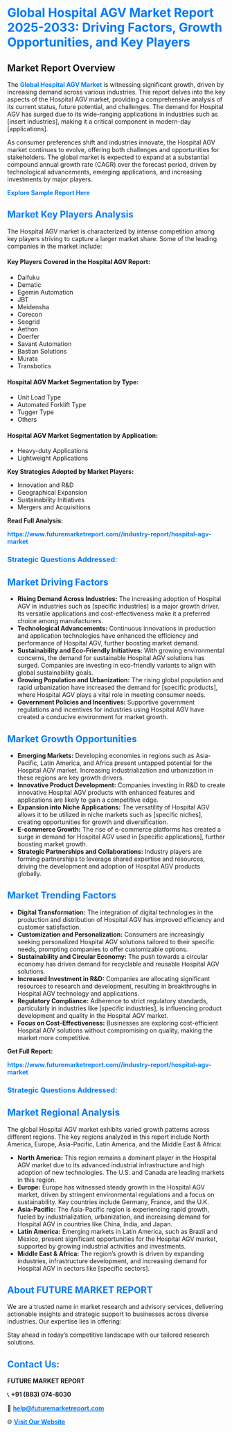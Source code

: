 <h1 style="color: #007BFF;">Global Hospital AGV Market Report 2025-2033: Driving Factors, Growth Opportunities, and Key Players</h1>

<section id="overview">
<h2>Market Report Overview</h2>
<p>The <a href="https://www.futuremarketreport.com//industry-report/hospital-agv-market" style="color: #007BFF; text-decoration: none;"><strong>Global Hospital AGV Market</strong></a> is witnessing significant growth, driven by increasing demand across various industries. This report delves into the key aspects of the Hospital AGV market, providing a comprehensive analysis of its current status, future potential, and challenges. The demand for Hospital AGV has surged due to its wide-ranging applications in industries such as [insert industries], making it a critical component in modern-day [applications].</p>
<p>As consumer preferences shift and industries innovate, the Hospital AGV market continues to evolve, offering both challenges and opportunities for stakeholders. The global market is expected to expand at a substantial compound annual growth rate (CAGR) over the forecast period, driven by technological advancements, emerging applications, and increasing investments by major players.</p>
</section>

<section id="overview">
<p><a href="https://www.futuremarketreport.com//request-sample/reportId=89736" style="color: #007BFF; text-decoration: none;"><strong>Explore Sample Report Here</strong></a></p>
</section>

<section id="key-players">
<h2 style="color: #007BFF;">Market Key Players Analysis</h2>
<p>The Hospital AGV market is characterized by intense competition among key players striving to capture a larger market share. Some of the leading companies in the market include:</p>
<h4>Key Players Covered in the Hospital AGV Report:</h4>
<ul><li>Daifuku</li><li>Dematic</li><li>Egemin Automation</li><li>JBT</li><li>Meidensha</li><li>Corecon</li><li>Seegrid</li><li>Aethon</li><li>Doerfer</li><li>Savant Automation</li><li>Bastian Solutions</li><li>Murata</li><li>Transbotics</li></ul>
<h4>Hospital AGV Market Segmentation by Type:</h4>
<ul><li>Unit Load Type</li><li>Automated Forklift Type</li><li>Tugger Type</li><li>Others</li></ul>

<h4>Hospital AGV Market Segmentation by Application:</h4>
<ul><li>Heavy-duty Applications</li><li>Lightweight Applications</li></ul>
<p><strong>Key Strategies Adopted by Market Players:</strong></p>
<ul>
<li>Innovation and R&D</li>
<li>Geographical Expansion</li>
<li>Sustainability Initiatives</li>
<li>Mergers and Acquisitions</li>
</ul>
</section>

<section>
<p><strong>Read Full Analysis: </strong></p><a href="https://www.futuremarketreport.com//industry-report/hospital-agv-market" style="color: #007BFF; text-decoration: none;"><strong>https://www.futuremarketreport.com//industry-report/hospital-agv-market</strong></a>
<h3 style="color: #007BFF;">Strategic Questions Addressed:</h3>
</section>

<section id="driving-factors">
<h2 style="color: #007BFF;">Market Driving Factors</h2>
<ul>
<li><strong>Rising Demand Across Industries:</strong> The increasing adoption of Hospital AGV in industries such as [specific industries] is a major growth driver. Its versatile applications and cost-effectiveness make it a preferred choice among manufacturers.</li>
<li><strong>Technological Advancements:</strong> Continuous innovations in production and application technologies have enhanced the efficiency and performance of Hospital AGV, further boosting market demand.</li>
<li><strong>Sustainability and Eco-Friendly Initiatives:</strong> With growing environmental concerns, the demand for sustainable Hospital AGV solutions has surged. Companies are investing in eco-friendly variants to align with global sustainability goals.</li>
<li><strong>Growing Population and Urbanization:</strong> The rising global population and rapid urbanization have increased the demand for [specific products], where Hospital AGV plays a vital role in meeting consumer needs.</li>
<li><strong>Government Policies and Incentives:</strong> Supportive government regulations and incentives for industries using Hospital AGV have created a conducive environment for market growth.</li>
</ul>
</section>

<section id="growth-opportunities">
<h2 style="color: #007BFF;">Market Growth Opportunities</h2>
<ul>
<li><strong>Emerging Markets:</strong> Developing economies in regions such as Asia-Pacific, Latin America, and Africa present untapped potential for the Hospital AGV market. Increasing industrialization and urbanization in these regions are key growth drivers.</li>
<li><strong>Innovative Product Development:</strong> Companies investing in R&D to create innovative Hospital AGV products with enhanced features and applications are likely to gain a competitive edge.</li>
<li><strong>Expansion into Niche Applications:</strong> The versatility of Hospital AGV allows it to be utilized in niche markets such as [specific niches], creating opportunities for growth and diversification.</li>
<li><strong>E-commerce Growth:</strong> The rise of e-commerce platforms has created a surge in demand for Hospital AGV used in [specific applications], further boosting market growth.</li>
<li><strong>Strategic Partnerships and Collaborations:</strong> Industry players are forming partnerships to leverage shared expertise and resources, driving the development and adoption of Hospital AGV products globally.</li>
</ul>
</section>

<section id="trending-factors">
<h2 style="color: #007BFF;">Market Trending Factors</h2>
<ul>
<li><strong>Digital Transformation:</strong> The integration of digital technologies in the production and distribution of Hospital AGV has improved efficiency and customer satisfaction.</li>
<li><strong>Customization and Personalization:</strong> Consumers are increasingly seeking personalized Hospital AGV solutions tailored to their specific needs, prompting companies to offer customizable options.</li>
<li><strong>Sustainability and Circular Economy:</strong> The push towards a circular economy has driven demand for recyclable and reusable Hospital AGV solutions.</li>
<li><strong>Increased Investment in R&D:</strong> Companies are allocating significant resources to research and development, resulting in breakthroughs in Hospital AGV technology and applications.</li>
<li><strong>Regulatory Compliance:</strong> Adherence to strict regulatory standards, particularly in industries like [specific industries], is influencing product development and quality in the Hospital AGV market.</li>
<li><strong>Focus on Cost-Effectiveness:</strong> Businesses are exploring cost-efficient Hospital AGV solutions without compromising on quality, making the market more competitive.</li>
</ul>
</section>

<section>
<p><strong>Get Full Report: </strong></p><a href="https://www.futuremarketreport.com//industry-report/hospital-agv-market" style="color: #007BFF; text-decoration: none;"><strong>https://www.futuremarketreport.com//industry-report/hospital-agv-market</strong></a>
<h3 style="color: #007BFF;">Strategic Questions Addressed:</h3>
</section>


<section id="regional-analysis">
<h2 style="color: #007BFF;">Market Regional Analysis</h2>
<p>The global Hospital AGV market exhibits varied growth patterns across different regions. The key regions analyzed in this report include North America, Europe, Asia-Pacific, Latin America, and the Middle East & Africa:</p>
<ul>
<li><strong>North America:</strong> This region remains a dominant player in the Hospital AGV market due to its advanced industrial infrastructure and high adoption of new technologies. The U.S. and Canada are leading markets in this region.</li>
<li><strong>Europe:</strong> Europe has witnessed steady growth in the Hospital AGV market, driven by stringent environmental regulations and a focus on sustainability. Key countries include Germany, France, and the U.K.</li>
<li><strong>Asia-Pacific:</strong> The Asia-Pacific region is experiencing rapid growth, fueled by industrialization, urbanization, and increasing demand for Hospital AGV in countries like China, India, and Japan.</li>
<li><strong>Latin America:</strong> Emerging markets in Latin America, such as Brazil and Mexico, present significant opportunities for the Hospital AGV market, supported by growing industrial activities and investments.</li>
<li><strong>Middle East & Africa:</strong> The region’s growth is driven by expanding industries, infrastructure development, and increasing demand for Hospital AGV in sectors like [specific sectors].</li>
</ul>
</section>

<footer>
<h2 style="color: #007BFF;">About FUTURE MARKET REPORT</h2>
<p>We are a trusted name in market research and advisory services, delivering actionable insights and strategic support to businesses across diverse industries. Our expertise lies in offering:</p>

<p>Stay ahead in today’s competitive landscape with our tailored research solutions.</p>

<h2 style="color: #007BFF;">Contact Us:</h2>
<p><strong>FUTURE MARKET REPORT</strong></p>
<p>📞 <strong>+91 (883) 074-8030</strong></p>
<p>📧 <strong><a href="mailto:help@futuremarketreport.com" style="color: #007BFF;">help@futuremarketreport.com</a></strong></p>
<p>🌐 <strong><a href="https://www.futuremarketreport.com/" style="color: #007BFF;">Visit Our Website</a></strong></p>
</footer>